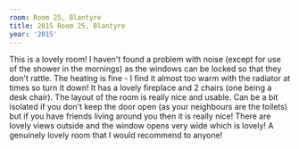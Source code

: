 ```yaml
---
room: Room 25, Blantyre
title: 2015 Room 25, Blantyre
year: '2015'
---
```


This is a lovely room! I haven't found a problem with noise (except for use of the shower in the mornings) as the windows can be locked so that they don't rattle. The heating is fine - I find it almost too warm with the radiator at times so turn it down! It has a lovely fireplace and 2 chairs (one being a desk chair). The layout of the room is really nice and usable. Can be a bit isolated if you don't keep the door open (as your neighbours are the toilets) but if you have friends living around you then it is really nice! There are lovely views outside and the window opens very wide which is lovely! A genuinely lovely room that I would recommend to anyone!